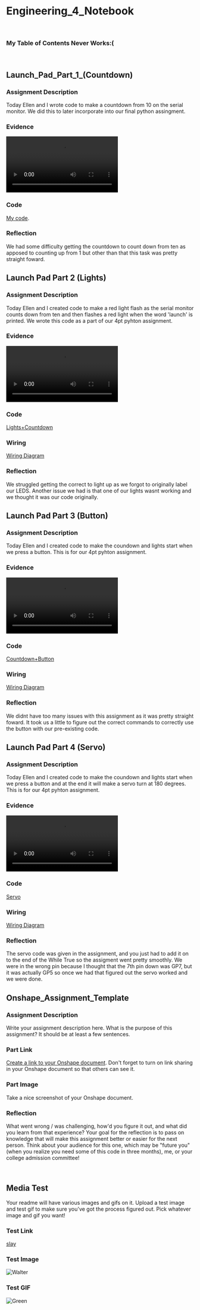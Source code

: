 # Engineering_4_Notebook

&nbsp;
### My Table of Contents Never Works:(
&nbsp;

## Launch_Pad_Part_1_(Countdown)

### Assignment Description

Today Ellen and I wrote code to make a countdown from 10 on the serial monitor. We did this to later incorporate into our final python assingment. 

### Evidence 

![Countdown](https://github.com/gdaless20/Engineering_4_Notebook/blob/main/images/Untitled.mp4)  

### Code
[My code](raspberry-pi/Countdown.py).

### Reflection

We had some difficulty getting the countdown to count down from ten as apposed to counting up from 1 but other than that this task was pretty straight foward.

## Launch Pad Part 2 (Lights)

### Assignment Description

Today Ellen and I created code to make a red light flash as the serial monitor counts down from ten and then flashes a red light when the word 'launch' is printed. We wrote this code as a part of our 4pt pyhton assignment.

### Evidence 

![Lights+Countdown](https://github.com/gdaless20/Engineering_4_Notebook/blob/main/images/ezgif.com-gif-maker%20(1)%20(1)%20(1).mp4)  

### Code

[Lights+Countdown](https://github.com/gdaless20/Engineering_4_Notebook/blob/main/raspberry-pi/Countdown%2BLights)

### Wiring

[Wiring Diagram](https://github.com/gdaless20/Engineering_4_Notebook/blob/main/images/FD7E07F7-CF40-4487-B81E-83630421DA96.jpeg)

### Reflection

We struggled getting the correct to light up as we forgot to originally label our LEDS. Another issue we had is that one of our lights wasnt working and we thought it was our code originally. 

## Launch Pad Part 3 (Button)

### Assignment Description

Today Ellen and I created code to make the coundown and lights start when we press a button. This is for our 4pt pyhton assignment.

### Evidence 

![Button](https://github.com/gdaless20/Engineering_4_Notebook/blob/main/images/Count_button_gif.mp4)  

### Code

[Countdown+Button](https://github.com/gdaless20/Engineering_4_Notebook/blob/main/raspberry-pi/Button%20added)

### Wiring

[Wiring Diagram](https://github.com/gdaless20/Engineering_4_Notebook/blob/main/images/B2891F05-A75D-4551-ACE8-1FF7697E1B06.jpeg)

### Reflection

We didnt have too many issues with this assignment as it was pretty straight foward. It took us a little to figure out the correct commands to correctly use the button with our pre-existing code.

## Launch Pad Part 4 (Servo)

### Assignment Description

Today Ellen and I created code to make the coundown and lights start when we press a button and at the end it will make a servo turn at 180 degrees. This is for our 4pt pyhton assignment.

### Evidence 

![Servo](https://github.com/gdaless20/Engineering_4_Notebook/blob/main/images/IMG-4190.MOV)  

### Code

[Servo](https://github.com/gdaless20/Engineering_4_Notebook/blob/main/raspberry-pi/Servo)

### Wiring

[Wiring Diagram](https://github.com/gdaless20/Engineering_4_Notebook/blob/main/images/B2891F05-A75D-4551-ACE8-1FF7697E1B06.jpeg)

### Reflection

The servo code was given in the assignment, and you just had to add it on to the end of the While True so the assigment went pretty smoothly. We were in the wrong pin because I thought that the 7th pin down was GP7, but it was actually GP5 so once we had that figured out the servo worked and we were done.

## Onshape_Assignment_Template

### Assignment Description

Write your assignment description here. What is the purpose of this assignment? It should be at least a few sentences.

### Part Link 

[Create a link to your Onshape document](https://cvilleschools.onshape.com/documents/003e413cee57f7ccccaa15c2/w/ea71050bb283bf3bf088c96c/e/c85ae532263d3b551e1795d0?renderMode=0&uiState=62d9b9d7883c4f335ec42021). Don't forget to turn on link sharing in your Onshape document so that others can see it. 

### Part Image

Take a nice screenshot of your Onshape document. 

### Reflection

What went wrong / was challenging, how'd you figure it out, and what did you learn from that experience? Your goal for the reflection is to pass on knowledge that will make this assignment better or easier for the next person. Think about your audience for this one, which may be "future you" (when you realize you need some of this code in three months), me, or your college admission committee!

&nbsp;

## Media Test

Your readme will have various images and gifs on it. Upload a test image and test gif to make sure you've got the process figured out. Pick whatever image and gif you want!

### Test Link
[slay](https://github.com/gdaless20/Engineering_4_Notebook/blob/main/test.py)
### Test Image
![Walter](images/breaking-bad-chemistry.gif)  
### Test GIF
![Green](images/download.png)  

